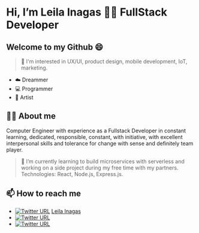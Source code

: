 # Hi, I’m Leila Inagas 👩‍💻 **FullStack Developer**
## Welcome to my Github 😄
> 👀 I'm interested in UX/UI, product design, mobile development, IoT, marketing.
- ☁️ Dreammer
- 💻 Programmer
- 🎨 Artist


## 🙆‍♀️ About me
Computer Engineer with experience as a Fullstack Developer in constant learning, dedicated, responsible, constant, with initiative, with excellent interpersonal skills and tolerance for change with sense and definitely team player.
> 🌱 I’m currently learning to build microservices with serverless and working on a side project during my free time with my partners.
Technologies: React, Node.js, Express.js.

## 📫 How to reach me 
-  [![Twitter URL](https://img.shields.io/badge/Gmail-D14836?style=for-the-badge&logo=gmail&logoColor=white)]() <a href="mailto:leiladip33@gmail.com">Leila Inagas </a>
- [![Twitter URL](https://img.shields.io/twitter/url/https/twitter.com/leiladip.svg?style=social&label=Follow%20%40leiladip)](https://twitter.com/leiladip)
- [![Twitter URL](https://img.shields.io/badge/LinkedIn-blue?style=flat&logo=linkedin&labelColor=blue)](https://www.linkedin.com/in/leila-deyanira-inagas/)

<!---
linagas/linagas is a ✨ special ✨ repository because its `README.md` (this file) appears on your GitHub profile.
You can click the Preview link to take a look at your changes.
--->
